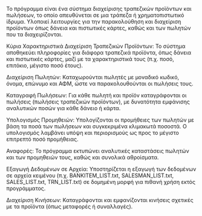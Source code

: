 Το πρόγραμμα είναι ένα σύστημα διαχείρισης τραπεζικών προϊόντων και πωλήσεων, το οποίο απευθύνεται σε μια τράπεζα ή χρηματοπιστωτικό ίδρυμα. Υλοποιεί λειτουργίες για την παρακολούθηση και διαχείριση προϊόντων όπως δάνεια και πιστωτικές κάρτες, καθώς και των πωλητών που τα διαχειρίζονται.

Κύρια Χαρακτηριστικά
Διαχείριση Τραπεζικών Προϊόντων:
Το σύστημα αποθηκεύει πληροφορίες για διάφορα τραπεζικά προϊόντα, όπως δάνεια και πιστωτικές κάρτες, μαζί με τα χαρακτηριστικά τους (π.χ. ποσό, επιτόκιο, μέγιστο ποσό έτους).

Διαχείριση Πωλητών:
Καταχωρούνται πωλητές με μοναδικό κωδικό, όνομα, επώνυμο και ΑΦΜ, ώστε να παρακολουθούνται οι πωλήσεις τους.

Καταγραφή Πωλήσεων:
Για κάθε πωλητή και προϊόν καταγράφονται οι πωλήσεις (πωλήσεις τραπεζικών προϊόντων), με δυνατότητα εμφάνισης αναλυτικών ποσών για κάθε δάνειο ή κάρτα.

Υπολογισμός Προμηθειών:
Υπολογίζονται οι προμήθειες των πωλητών με βάση τα ποσά των πωλήσεων και συγκεκριμένα κλιμακωτά ποσοστά. Ο υπολογισμός λαμβάνει υπόψη και περιορισμούς ως προς το μέγιστο επιτρεπτό ποσό προμήθειας.

Αναφορές:
Το πρόγραμμα εκτυπώνει αναλυτικές καταστάσεις πωλητών και των προμηθειών τους, καθώς και συνολικά αθροίσματα.

Εξαγωγή Δεδομένων σε Αρχεία:
Υποστηρίζεται η εξαγωγή των δεδομένων σε αρχεία κειμένου (π.χ. BANKITEM_LIST.txt, SALESMAN_LIST.txt, SALES_LIST.txt, TRN_LIST.txt) σε δομημένη μορφή για πιθανή χρήση εκτός προγράμματος.

Διαχείριση Κινήσεων:
Καταγράφονται και εμφανίζονται κινήσεις σχετικές με τα προϊόντα (όπως μεταφορές ή συναλλαγές).
